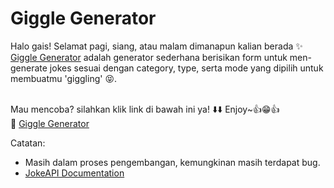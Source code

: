 <h1>Giggle Generator</h1>
Halo gais! Selamat pagi, siang, atau malam dimanapun kalian berada ✨ <br>
<a href="https://giggle-generator.vercel.app/">Giggle Generator</a> adalah generator sederhana berisikan form untuk men-generate jokes sesuai dengan category, type, serta mode yang dipilih untuk membuatmu 'giggling' 😝.
<br> <br>

Mau mencoba? silahkan klik link di bawah ini ya! ⬇️⬇️ Enjoy~👍😁👍 <br>
🤖 <a href="https://giggle-generator.vercel.app/">Giggle Generator</a>

Catatan:
<ul type="radio">
<li>Masih dalam proses pengembangan, kemungkinan masih terdapat bug. </li>
<li><a href="https://v2.jokeapi.dev/">JokeAPI Documentation</a> </li>
</ul>
